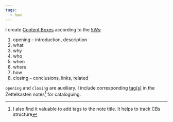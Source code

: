 ```yaml
---
tags:
  - how
---
```


I create [Content Boxes](..\Content%20Box.md) according to the [5Ws](..\The%205%20Ws%20and%201%20H.md):

1. opening – introduction, description
1. what
1. why
1. who
1. when
1. where
1. how
1. closing – conclusions, links, related

`opening` and `closing` are auxiliary. I include corresponding [tag(s)](..\in_progress\Tags.md) in the Zettelkasten notes[^202207281535-1] for cataloguing.

[^202207281535-1]: I also find it valuable to add tags to the note title. It helps to track CBs structure
